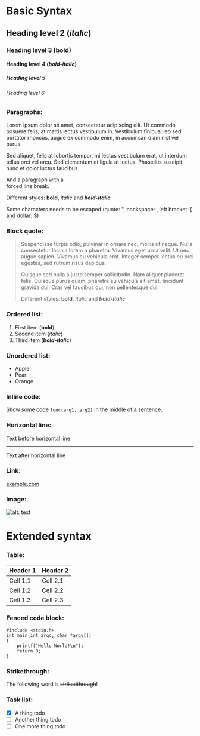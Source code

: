 # Basic Syntax
## Heading level 2 (*italic*)
### Heading level 3 (**bold**)
#### Heading level 4 (***bold-italic***)
##### Heading level 5
###### Heading level 6

### Paragraphs:
Lorem ipsum dolor sit amet, consectetur adipiscing elit. Ut commodo posuere
felis, at mattis lectus vestibulum in. Vestibulum finibus, leo sed porttitor
rhoncus, augue ex commodo enim, in accumsan diam nisl vel purus.

Sed aliquet, felis at lobortis tempor, mi lectus vestibulum erat, ut interdum
tellus orci vel arcu. Sed elementum et ligula at luctus. Phasellus suscipit
nunc et dolor luctus faucibus.

And a paragraph with a<br>
forced line break.

Different styles: **bold**, *italic* and ***bold-italic***

Some characters needs to be escaped (quote: ", backspace: \, left bracket: [ and dollar: $)

### Block quote:
> Suspendisse turpis odio, pulvinar in ornare nec, mollis ut neque. Nulla
> consectetur lacinia lorem a pharetra. Vivamus eget urna velit. Ut nec
> augue sapien. Vivamus eu vehicula erat. Integer semper lectus eu orci
> egestas, sed rutrum risus dapibus.
>
> Quisque sed nulla a justo semper sollicitudin. Nam aliquet placerat felis.
> Quisque purus quam, pharetra eu vehicula sit amet, tincidunt gravida dui.
> Cras vel faucibus dui, non pellentesque dui. 
>
> Different styles: **bold**, *italic* and ***bold-italic***

### Ordered list:
1. First item (**bold**)
3. Second item (*italic*)
4. Third item (***bold-italic***)

### Unordered list:
- Apple
- Pear
- Orange

### Inline code:
Show some code `func(arg1, arg2)` in the middle of a sentence.

### Horizontal line:
Text before horizontal line

---

Text after horizontal line

### Link:
[example.com](https://example.com)

### Image:
![alt. text](image.jpg)

# Extended syntax

### Table:
| Header 1 | Header 2 |
| -------- | -------- |
| Cell 1.1 | Cell 2.1 |
| Cell 1.2 | Cell 2.2 |
| Cell 1.3 | Cell 2.3 |

### Fenced code block:
```
#include <stdio.h>
int main(int argc, char *argv[])
{
    printf("Hello World!\n");
    return 0;
}
```

### Strikethrough:
The following word is ~~strikedthrough~~!

### Task list:
- [x] A thing todo
- [ ] Another thing todo
- [ ] One more thing todo
